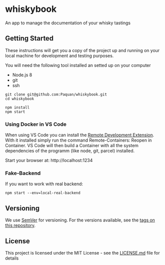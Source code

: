 # whiskybook

An app to manage the documentation of your whisky tastings

## Getting Started

These instructions will get you a copy of the project up and running on your local machine for development and testing purposes.

You will need the following tool installed an setted up on your computer
- Node.js 8
- git
- ssh

```
git clone git@github.com:Paquan/whiskybook.git
cd whiskybook

npm install
npm start
```

### Using Docker in VS Code

When using VS Code you can install the [Remote Development Extension](https://marketplace.visualstudio.com/items?itemName=ms-vscode-remote.vscode-remote-extensionpack). With it installed simply run the command Remote-Containers: Reopen in Container. VS Code will then build a Container with all the system dependencies of the programm (like node, git, parcel) installed.

Start your browser at: http://localhost:1234

### Fake-Backend

If you want to work with real backend:

```
npm start --env=local-real-backend
```

## Versioning

We use [SemVer](http://semver.org/) for versioning. For the versions available, see the [tags on this repository](https://github.com/your/project/tags). 


## License

This project is licensed under the MIT License - see the [LICENSE.md](LICENSE.md) file for details
